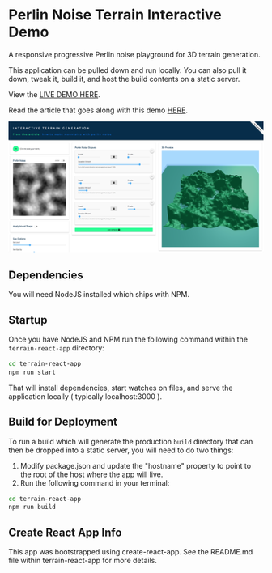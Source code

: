 # Perlin Noise Terrain Interactive Demo

A responsive progressive Perlin noise playground for 3D terrain generation.

This application can be pulled down and run locally. You can also pull it down, tweak it, build it, and host the build contents on a static server.

View the [LIVE DEMO HERE](https://johndavidfive.com/sites/terrain/index.html).

Read the article that goes along with this demo [HERE](https://medium.com/p/76f93da23601).

![screenshot of app](app.png)

## Dependencies

You will need NodeJS installed which ships with NPM.

## Startup

Once you have NodeJS and NPM run the following command within the `terrain-react-app` directory:
```bash
cd terrain-react-app
npm run start
```

That will install dependencies, start watches on files, and serve the application locally ( typically localhost:3000 ).

## Build for Deployment

To run a build which will generate the production `build` directory that can then be dropped into a static server, you will need to do two things:

1. Modify package.json and update the "hostname" property to point to the root of the host where the app will live.
2. Run the following command in your terminal:

```bash
cd terrain-react-app
npm run build
```

## Create React App Info

This app was bootstrapped using create-react-app. See the README.md file within terrain-react-app for more details.
